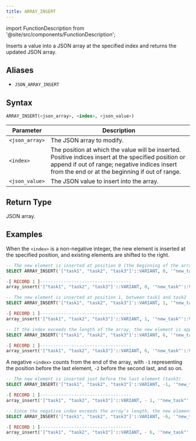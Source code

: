 ```yaml
---
title: ARRAY_INSERT
---
```

import FunctionDescription from '@site/src/components/FunctionDescription';

<FunctionDescription description="Introduced or updated: v1.2.762"/>

Inserts a value into a JSON array at the specified index and returns the updated JSON array.

## Aliases

- `JSON_ARRAY_INSERT`

## Syntax

```sql
ARRAY_INSERT(<json_array>, <index>, <json_value>)
```

| Parameter      | Description                                                                                                                                                                                              |
|----------------|----------------------------------------------------------------------------------------------------------------------------------------------------------------------------------------------------------|
| `<json_array>` | The JSON array to modify.                                                                                                                                                                                |
| `<index>`      | The position at which the value will be inserted. Positive indices insert at the specified position or append if out of range; negative indices insert from the end or at the beginning if out of range. |
| `<json_value>` | The JSON value to insert into the array.                                                                                                                                                                 |

## Return Type

JSON array.

## Examples

When the `<index>` is a non-negative integer, the new element is inserted at the specified position, and existing elements are shifted to the right.

```sql
-- The new element is inserted at position 0 (the beginning of the array), shifting all original elements to the right
SELECT ARRAY_INSERT('["task1", "task2", "task3"]'::VARIANT, 0, '"new_task"'::VARIANT);

-[ RECORD 1 ]-----------------------------------
array_insert('["task1", "task2", "task3"]'::VARIANT, 0, '"new_task"'::VARIANT): ["new_task","task1","task2","task3"]

-- The new element is inserted at position 1, between task1 and task2
SELECT ARRAY_INSERT('["task1", "task2", "task3"]'::VARIANT, 1, '"new_task"'::VARIANT);

-[ RECORD 1 ]-----------------------------------
array_insert('["task1", "task2", "task3"]'::VARIANT, 1, '"new_task"'::VARIANT): ["task1","new_task","task2","task3"]

-- If the index exceeds the length of the array, the new element is appended at the end of the array
SELECT ARRAY_INSERT('["task1", "task2", "task3"]'::VARIANT, 6, '"new_task"'::VARIANT);

-[ RECORD 1 ]-----------------------------------
array_insert('["task1", "task2", "task3"]'::VARIANT, 6, '"new_task"'::VARIANT): ["task1","task2","task3","new_task"]
```

A negative `<index>` counts from the end of the array, with `-1` representing the position before the last element, `-2` before the second last, and so on.

```sql
-- The new element is inserted just before the last element (task3)
SELECT ARRAY_INSERT('["task1", "task2", "task3"]'::VARIANT, -1, '"new_task"'::VARIANT);

-[ RECORD 1 ]-----------------------------------
array_insert('["task1", "task2", "task3"]'::VARIANT, - 1, '"new_task"'::VARIANT): ["task1","task2","new_task","task3"]

-- Since the negative index exceeds the array’s length, the new element is inserted at the beginning
SELECT ARRAY_INSERT('["task1", "task2", "task3"]'::VARIANT, -6, '"new_task"'::VARIANT);

-[ RECORD 1 ]-----------------------------------
array_insert('["task1", "task2", "task3"]'::VARIANT, - 6, '"new_task"'::VARIANT): ["new_task","task1","task2","task3"]
```